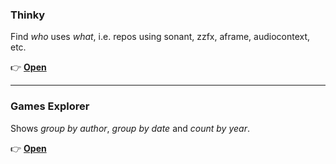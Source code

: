 
### Thinky

Find *who* uses *what*, i.e. repos using sonant, zzfx, aframe, audiocontext, etc.

👉 **[Open](https://bacionejs.github.io/stuff/thinky.html)**  


---


### Games Explorer

Shows *group by author*, *group by date* and *count by year*.

👉 **[Open](https://bacionejs.github.io/stuff/games.html)**



